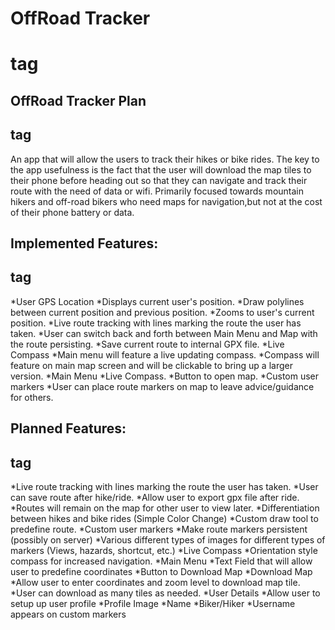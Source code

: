 # OffRoad Tracker <h1> tag

## OffRoad Tracker Plan <h2> tag
An app that will allow the users to track their hikes or bike rides. The key to the app usefulness is the fact that the user will download the map tiles to their phone before heading out so that they can navigate and track their route with the need of data or wifi. Primarily focused towards mountain hikers and off-road bikers who need maps for navigation,but not at the cost of their phone battery or data.

## Implemented Features: <h2> tag
*User GPS Location
  *Displays current user's position.
  *Draw polylines between current position and previous position.
  *Zooms to user's current position.
*Live route tracking with lines marking the route the user has taken.
  *User can switch back and forth between Main Menu and Map with the route persisting.
  *Save current route to internal GPX file.
*Live Compass
  *Main menu will feature a live updating compass.
  *Compass will feature on main map screen and will be clickable to bring up a larger version.
*Main Menu
  *Live Compass.
  *Button to open map.
*Custom user markers
  *User can place route markers on map to leave advice/guidance for others.

## Planned Features: <h2> tag
*Live route tracking with lines marking the route the user has taken.
  *User can save route after hike/ride.
  *Allow user to export gpx file after ride.
  *Routes will remain on the map for other user to view later.
  *Differentiation between hikes and bike rides (Simple Color Change)
  *Custom draw tool to predefine route.
*Custom user markers
  *Make route markers persistent (possibly on server)
  *Various different types of images for different types of markers (Views, hazards, shortcut, etc.)
*Live Compass
  *Orientation style compass for increased navigation.
*Main Menu
  *Text Field that will allow user to predefine coordinates
  *Button to Download Map
  *Download Map
  *Allow user to enter coordinates and zoom level to download map tile.
  *User can download as many tiles as needed.
*User Details
  *Allow user to setup up user profile
    *Profile Image
    *Name
    *Biker/Hiker
  *Username appears on custom markers



